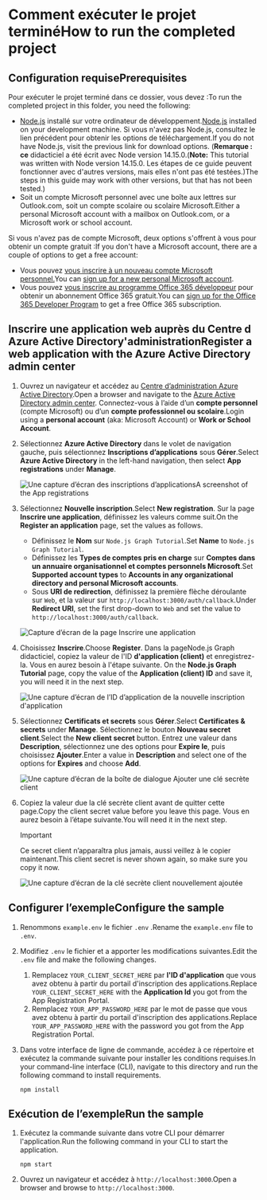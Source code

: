 # <a name="how-to-run-the-completed-project"></a><span data-ttu-id="7d956-101">Comment exécuter le projet terminé</span><span class="sxs-lookup"><span data-stu-id="7d956-101">How to run the completed project</span></span>

## <a name="prerequisites"></a><span data-ttu-id="7d956-102">Configuration requise</span><span class="sxs-lookup"><span data-stu-id="7d956-102">Prerequisites</span></span>

<span data-ttu-id="7d956-103">Pour exécuter le projet terminé dans ce dossier, vous devez :</span><span class="sxs-lookup"><span data-stu-id="7d956-103">To run the completed project in this folder, you need the following:</span></span>

- <span data-ttu-id="7d956-104">[Node.js](https://nodejs.org) installé sur votre ordinateur de développement.</span><span class="sxs-lookup"><span data-stu-id="7d956-104">[Node.js](https://nodejs.org) installed on your development machine.</span></span> <span data-ttu-id="7d956-105">Si vous n'avez pas Node.js, consultez le lien précédent pour obtenir les options de téléchargement.</span><span class="sxs-lookup"><span data-stu-id="7d956-105">If you do not have Node.js, visit the previous link for download options.</span></span> <span data-ttu-id="7d956-106">(**Remarque : ce** didacticiel a été écrit avec Node version 14.15.0.</span><span class="sxs-lookup"><span data-stu-id="7d956-106">(**Note:** This tutorial was written with Node version 14.15.0.</span></span> <span data-ttu-id="7d956-107">Les étapes de ce guide peuvent fonctionner avec d'autres versions, mais elles n'ont pas été testées.)</span><span class="sxs-lookup"><span data-stu-id="7d956-107">The steps in this guide may work with other versions, but that has not been tested.)</span></span>
- <span data-ttu-id="7d956-108">Soit un compte Microsoft personnel avec une boîte aux lettres sur Outlook.com, soit un compte scolaire ou scolaire Microsoft.</span><span class="sxs-lookup"><span data-stu-id="7d956-108">Either a personal Microsoft account with a mailbox on Outlook.com, or a Microsoft work or school account.</span></span>

<span data-ttu-id="7d956-109">Si vous n'avez pas de compte Microsoft, deux options s'offrent à vous pour obtenir un compte gratuit :</span><span class="sxs-lookup"><span data-stu-id="7d956-109">If you don't have a Microsoft account, there are a couple of options to get a free account:</span></span>

- <span data-ttu-id="7d956-110">Vous pouvez [vous inscrire à un nouveau compte Microsoft personnel.](https://signup.live.com/signup?wa=wsignin1.0&rpsnv=12&ct=1454618383&rver=6.4.6456.0&wp=MBI_SSL_SHARED&wreply=https://mail.live.com/default.aspx&id=64855&cbcxt=mai&bk=1454618383&uiflavor=web&uaid=b213a65b4fdc484382b6622b3ecaa547&mkt=E-US&lc=1033&lic=1)</span><span class="sxs-lookup"><span data-stu-id="7d956-110">You can [sign up for a new personal Microsoft account](https://signup.live.com/signup?wa=wsignin1.0&rpsnv=12&ct=1454618383&rver=6.4.6456.0&wp=MBI_SSL_SHARED&wreply=https://mail.live.com/default.aspx&id=64855&cbcxt=mai&bk=1454618383&uiflavor=web&uaid=b213a65b4fdc484382b6622b3ecaa547&mkt=E-US&lc=1033&lic=1).</span></span>
- <span data-ttu-id="7d956-111">Vous pouvez [vous inscrire au programme Office 365 développeur](https://developer.microsoft.com/office/dev-program) pour obtenir un abonnement Office 365 gratuit.</span><span class="sxs-lookup"><span data-stu-id="7d956-111">You can [sign up for the Office 365 Developer Program](https://developer.microsoft.com/office/dev-program) to get a free Office 365 subscription.</span></span>

## <a name="register-a-web-application-with-the-azure-active-directory-admin-center"></a><span data-ttu-id="7d956-112">Inscrire une application web auprès du Centre d Azure Active Directory'administration</span><span class="sxs-lookup"><span data-stu-id="7d956-112">Register a web application with the Azure Active Directory admin center</span></span>

1. <span data-ttu-id="7d956-113">Ouvrez un navigateur et accédez au [Centre d’administration Azure Active Directory](https://aad.portal.azure.com).</span><span class="sxs-lookup"><span data-stu-id="7d956-113">Open a browser and navigate to the [Azure Active Directory admin center](https://aad.portal.azure.com).</span></span> <span data-ttu-id="7d956-114">Connectez-vous à l’aide d’un **compte personnel** (compte Microsoft) ou d’un **compte professionnel ou scolaire**.</span><span class="sxs-lookup"><span data-stu-id="7d956-114">Login using a **personal account** (aka: Microsoft Account) or **Work or School Account**.</span></span>

1. <span data-ttu-id="7d956-115">Sélectionnez **Azure Active Directory** dans le volet de navigation gauche, puis sélectionnez **Inscriptions d’applications** sous **Gérer**.</span><span class="sxs-lookup"><span data-stu-id="7d956-115">Select **Azure Active Directory** in the left-hand navigation, then select **App registrations** under **Manage**.</span></span>

    ![<span data-ttu-id="7d956-116">Une capture d’écran des inscriptions d’applications</span><span class="sxs-lookup"><span data-stu-id="7d956-116">A screenshot of the App registrations</span></span> ](/tutorial/images/aad-portal-app-registrations.png)

1. <span data-ttu-id="7d956-117">Sélectionnez **Nouvelle inscription**.</span><span class="sxs-lookup"><span data-stu-id="7d956-117">Select **New registration**.</span></span> <span data-ttu-id="7d956-118">Sur la page **Inscrire une application**, définissez les valeurs comme suit.</span><span class="sxs-lookup"><span data-stu-id="7d956-118">On the **Register an application** page, set the values as follows.</span></span>

    - <span data-ttu-id="7d956-119">Définissez le **Nom** sur `Node.js Graph Tutorial`.</span><span class="sxs-lookup"><span data-stu-id="7d956-119">Set **Name** to `Node.js Graph Tutorial`.</span></span>
    - <span data-ttu-id="7d956-120">Définissez les **Types de comptes pris en charge** sur **Comptes dans un annuaire organisationnel et comptes personnels Microsoft**.</span><span class="sxs-lookup"><span data-stu-id="7d956-120">Set **Supported account types** to **Accounts in any organizational directory and personal Microsoft accounts**.</span></span>
    - <span data-ttu-id="7d956-121">Sous **URI de redirection**, définissez la première flèche déroulante sur `Web`, et la valeur sur `http://localhost:3000/auth/callback`.</span><span class="sxs-lookup"><span data-stu-id="7d956-121">Under **Redirect URI**, set the first drop-down to `Web` and set the value to `http://localhost:3000/auth/callback`.</span></span>

    ![Capture d’écran de la page Inscrire une application](/tutorial/images/aad-register-an-app.png)

1. <span data-ttu-id="7d956-123">Choisissez **Inscrire**.</span><span class="sxs-lookup"><span data-stu-id="7d956-123">Choose **Register**.</span></span> <span data-ttu-id="7d956-124">Dans la pageNode.js Graph didacticiel, copiez la valeur de l'ID **d'application (client)** et enregistrez-la. Vous en aurez besoin à l'étape suivante. </span><span class="sxs-lookup"><span data-stu-id="7d956-124">On the **Node.js Graph Tutorial** page, copy the value of the **Application (client) ID** and save it, you will need it in the next step.</span></span>

    ![Une capture d’écran de l’ID d’application de la nouvelle inscription d'application](/tutorial/images/aad-application-id.png)

1. <span data-ttu-id="7d956-126">Sélectionnez **Certificats et secrets** sous **Gérer**.</span><span class="sxs-lookup"><span data-stu-id="7d956-126">Select **Certificates & secrets** under **Manage**.</span></span> <span data-ttu-id="7d956-127">Sélectionnez le bouton **Nouveau secret client**.</span><span class="sxs-lookup"><span data-stu-id="7d956-127">Select the **New client secret** button.</span></span> <span data-ttu-id="7d956-128">Entrez une valeur dans **Description**, sélectionnez une des options pour **Expire le**, puis choisissez **Ajouter**.</span><span class="sxs-lookup"><span data-stu-id="7d956-128">Enter a value in **Description** and select one of the options for **Expires** and choose **Add**.</span></span>

    ![Une capture d’écran de la boîte de dialogue Ajouter une clé secrète client](/tutorial/images/aad-new-client-secret.png)

1. <span data-ttu-id="7d956-130">Copiez la valeur due la clé secrète client avant de quitter cette page.</span><span class="sxs-lookup"><span data-stu-id="7d956-130">Copy the client secret value before you leave this page.</span></span> <span data-ttu-id="7d956-131">Vous en aurez besoin à l’étape suivante.</span><span class="sxs-lookup"><span data-stu-id="7d956-131">You will need it in the next step.</span></span>

    > [!IMPORTANT]
    > <span data-ttu-id="7d956-132">Ce secret client n’apparaîtra plus jamais, aussi veillez à le copier maintenant.</span><span class="sxs-lookup"><span data-stu-id="7d956-132">This client secret is never shown again, so make sure you copy it now.</span></span>

    ![Une capture d’écran de la clé secrète client nouvellement ajoutée](/tutorial/images/aad-copy-client-secret.png)

## <a name="configure-the-sample"></a><span data-ttu-id="7d956-134">Configurer l’exemple</span><span class="sxs-lookup"><span data-stu-id="7d956-134">Configure the sample</span></span>

1. <span data-ttu-id="7d956-135">Renommons `example.env` le fichier `.env` .</span><span class="sxs-lookup"><span data-stu-id="7d956-135">Rename the `example.env` file to `.env`.</span></span>
1. <span data-ttu-id="7d956-136">Modifiez `.env` le fichier et a apporter les modifications suivantes.</span><span class="sxs-lookup"><span data-stu-id="7d956-136">Edit the `.env` file and make the following changes.</span></span>
    1. <span data-ttu-id="7d956-137">Remplacez `YOUR_CLIENT_SECRET_HERE` par **l'ID d'application** que vous avez obtenu à partir du portail d'inscription des applications.</span><span class="sxs-lookup"><span data-stu-id="7d956-137">Replace `YOUR_CLIENT_SECRET_HERE` with the **Application Id** you got from the App Registration Portal.</span></span>
    1. <span data-ttu-id="7d956-138">Remplacez `YOUR_APP_PASSWORD_HERE` par le mot de passe que vous avez obtenu à partir du portail d'inscription des applications.</span><span class="sxs-lookup"><span data-stu-id="7d956-138">Replace `YOUR_APP_PASSWORD_HERE` with the password you got from the App Registration Portal.</span></span>
1. <span data-ttu-id="7d956-139">Dans votre interface de ligne de commande, accédez à ce répertoire et exécutez la commande suivante pour installer les conditions requises.</span><span class="sxs-lookup"><span data-stu-id="7d956-139">In your command-line interface (CLI), navigate to this directory and run the following command to install requirements.</span></span>

    ```Shell
    npm install
    ```

## <a name="run-the-sample"></a><span data-ttu-id="7d956-140">Exécution de l’exemple</span><span class="sxs-lookup"><span data-stu-id="7d956-140">Run the sample</span></span>

1. <span data-ttu-id="7d956-141">Exécutez la commande suivante dans votre CLI pour démarrer l'application.</span><span class="sxs-lookup"><span data-stu-id="7d956-141">Run the following command in your CLI to start the application.</span></span>

    ```Shell
    npm start
    ```

1. <span data-ttu-id="7d956-142">Ouvrez un navigateur et accédez à `http://localhost:3000`.</span><span class="sxs-lookup"><span data-stu-id="7d956-142">Open a browser and browse to `http://localhost:3000`.</span></span>
